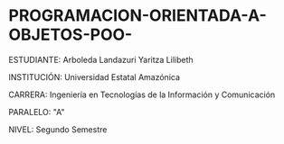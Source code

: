 # PROGRAMACION-ORIENTADA-A-OBJETOS-POO-

ESTUDIANTE: Arboleda Landazuri Yaritza Lilibeth

INSTITUCIÓN: Universidad Estatal Amazónica

CARRERA: Ingeniería en Tecnologías de la Información y Comunicación

PARALELO: "A"

NIVEL: Segundo Semestre

